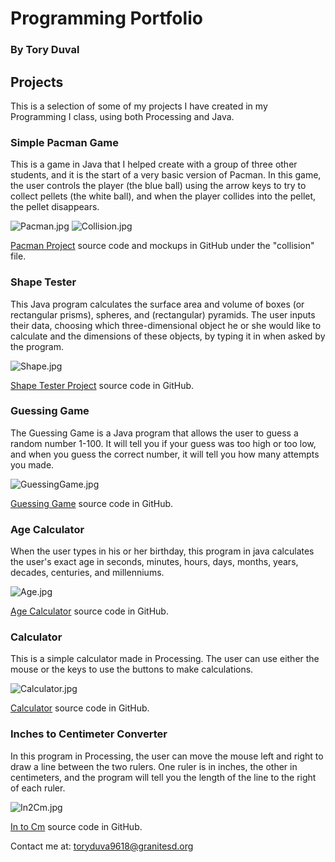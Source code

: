 # Programming Portfolio
### By Tory Duval


## Projects
  This is a selection of some of my projects I have created in my Programming I class, using both Processing and Java.

### Simple Pacman Game
  This is a game in Java that I helped create with a group of three other students, and it is the start of a very basic version of Pacman.  In this game, the user controls the player (the blue ball) using the arrow keys to try to collect pellets (the white ball), and when the player collides into the pellet, the pellet disappears.  
 
 ![Pacman.jpg](https://raw.githubusercontent.com/toryduval/programmingportfolio/master/Images/Pacman.jpg "player and pellet")
 ![Collision.jpg](https://raw.githubusercontent.com/toryduval/programmingportfolio/master/Images/Collision.jpg "after collision")
 
 [Pacman Project](https://github.com/WREX-YX/pacMan/tree/master/src) source code and mockups in GitHub under the "collision" file.
 
 
### Shape Tester
  This Java program calculates the surface area and volume of boxes (or rectangular prisms), spheres, and (rectangular) pyramids.  The user inputs their data, choosing which three-dimensional object he or she would like to calculate and the dimensions of these objects, by typing it in when asked by the program.
  
  ![Shape.jpg](https://raw.githubusercontent.com/toryduval/programmingportfolio/master/Images/Shape.jpg "Shape Tester")
  
  [Shape Tester Project](https://github.com/toryduval/TGDShapes/blob/master/README.md) source code in GitHub.
  
### Guessing Game
  The Guessing Game is a Java program that allows the user to guess a random number 1-100.  It will tell you if your guess was too high or too low, and when you guess the correct number, it will tell you how many attempts you made.
    
   ![GuessingGame.jpg](https://raw.githubusercontent.com/toryduval/programmingportfolio/master/Images/GuessingGame.jpg "Guessing Game")
    
   [Guessing Game](https://github.com/toryduval/GuessingGame) source code in GitHub.

### Age Calculator
   When the user types in his or her birthday, this program in java calculates the user's exact age in seconds, minutes, hours, days, months, years, decades, centuries, and millenniums.
  
  ![Age.jpg](https://raw.githubusercontent.com/toryduval/programmingportfolio/master/Images/Age.jpg "Age Calculator")
  
  [Age Calculator](https://github.com/toryduval/Age) source code in GitHub.
    
### Calculator
  This is a simple calculator made in Processing.  The user can use either the mouse or the keys to use the buttons to make calculations.
  
  ![Calculator.jpg](https://raw.githubusercontent.com/toryduval/programmingportfolio/master/Images/Calculator.jpg "Calculator")

  [Calculator](https://github.com/toryduval/Calculator) source code in GitHub.
  
### Inches to Centimeter Converter
  In this program in Processing, the user can move the mouse left and right to draw a line between the two rulers. One ruler is in inches, the other in centimeters, and the program will tell you the length of the line to the right of each ruler.
  
  ![In2Cm.jpg](https://raw.githubusercontent.com/toryduval/programmingportfolio/master/Images/In2Cm.jpg "In to Cm Converter")
  
  [In to Cm](https://github.com/toryduval/In-to-Cm) source code in GitHub.
  
  
Contact me at: [toryduva9618@granitesd.org](toryduva9618@granitesd.org)

